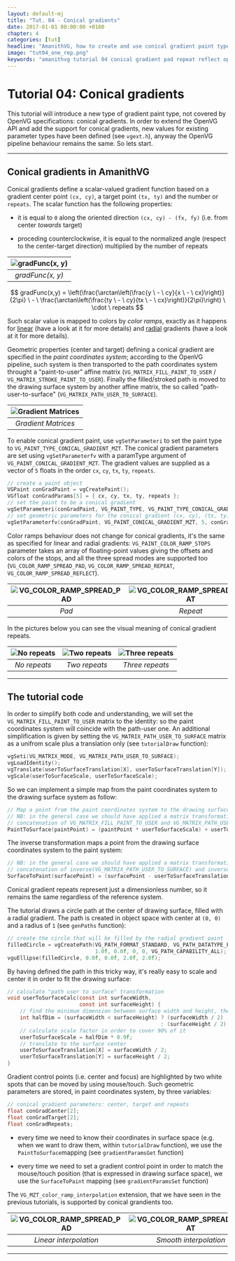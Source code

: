 ```yaml
---
layout: default-mj
title: "Tut. 04 - Conical gradients"
date: 2017-01-01 08:00:00 +0100
chapter: 4
categories: [tut]
headline: "AmanithVG, how to create and use conical gradient paint type"
image: "tut04_one_rep.png"
keywords: "amanithvg tutorial 04 conical gradient pad repeat reflect openvg extension"
---
```


# Tutorial 04: Conical gradients

This tutorial will introduce a new type of gradient paint type, not covered by OpenVG specifications: conical gradients.
In order to extend the OpenVG API and add the support for conical gradients, new values for existing parameter types have been defined (see `vgext.h`), anyway the OpenVG pipeline behaviour remains the same. So lets start.

---

## Conical gradients in AmanithVG

Conical gradients define a scalar-valued gradient function based on a gradient center point `(cx, cy)`, a target point `(tx, ty)` and the number or `repeats`.
The scalar function has the following properties:

 - it is equal to `0` along the oriented direction `(cx, cy) - (fx, fy)` (i.e. from center *towards* target)

 - proceding counterclockwise, it is equal to the normalized angle (respect to the center-target direction) multiplied by the number of repeats

| ![gradFunc(x, y)]({{site.url}}/assets/images/tut04_congrad_func.png) | 
| :---: |
| *gradFunc(x, y)* | 

$$ gradFunc(x,y) = \left(\frac{\arctan\left(\frac{y \ - \ cy}{x \ - \ cx}\right)}{2\pi} \ - \ \frac{\arctan\left(\frac{ty \ - \ cy}{tx \ - \ cx}\right)}{2\pi}\right) \ \cdot \ repeats $$

Such scalar value is mapped to colors by *color ramps*, exactly as it happens for [linear]({{site.url}}/docs/tut/002-linear-gradients.html) (have a look at it for more details) and [radial]({{site.url}}/docs/tut/003-radial-gradients.html) gradients (have a look at it for more details).

Geometric properties (center and target) defining a conical gradient are specified in the *paint coordinates system*; according to the OpenVG pipeline, such system is then transported to the path coordinates system throught a "paint-to-user" affine matrix (`VG_MATRIX_FILL_PAINT_TO_USER` / `VG_MATRIX_STROKE_PAINT_TO_USER`). Finally the filled/stroked path is moved to the drawing surface system by another affine matrix, the so called "path-user-to-surface" (`VG_MATRIX_PATH_USER_TO_SURFACE`).

| ![Gradient Matrices]({{site.url}}/assets/images/tut04_congrad_matrices.png) | 
| :---: |
| *Gradient Matrices* | 

To enable conical gradient paint, use `vgSetParameteri` to set the paint type to `VG_PAINT_TYPE_CONICAL_GRADIENT_MZT`.
The conical gradient parameters are set using `vgSetParameterfv` with a paramType argument of `VG_PAINT_CONICAL_GRADIENT_MZT`. The gradient values are supplied as a vector of `5` floats in the order `cx`, `cy`, `tx`, `ty`, `repeats`.

```c
// create a paint object
VGPaint conGradPaint = vgCreatePaint();
VGfloat conGradParams[5] = { cx, cy, tx, ty, repeats };
// set the paint to be a conical gradient
vgSetParameteri(conGradPaint, VG_PAINT_TYPE, VG_PAINT_TYPE_CONICAL_GRADIENT_MZT);
// set geometric parameters for the conical gradient (cx, cy), (tx, ty), repeats
vgSetParameterfv(conGradPaint, VG_PAINT_CONICAL_GRADIENT_MZT, 5, conGradParams);
```

Color ramps behaviour does not change for conical gradients, it's the same as specified for linear and radial gradients: `VG_PAINT_COLOR_RAMP_STOPS` parameter takes an array of floating-point values giving the offsets and colors of the stops, and all the three spread modes are supported too (`VG_COLOR_RAMP_SPREAD_PAD`, `VG_COLOR_RAMP_SPREAD_REPEAT`, `VG_COLOR_RAMP_SPREAD_REFLECT`).

| ![VG_COLOR_RAMP_SPREAD_PAD]({{site.url}}/assets/images/tut04_pad.png) | ![VG_COLOR_RAMP_SPREAD_REPEAT]({{site.url}}/assets/images/tut04_repeat.png) | ![VG_COLOR_RAMP_SPREAD_REFLECT]({{site.url}}/assets/images/tut04_reflect.png) |
| :---: | :---: | :---: |
| *Pad* | *Repeat* | *Reflect* |

In the pictures below you can see the visual meaning of conical gradient repeats.

| ![No repeats]({{site.url}}/assets/images/tut04_one_rep.png) | ![Two repeats]({{site.url}}/assets/images/tut04_two_rep.png) | ![Three repeats]({{site.url}}/assets/images/tut04_three_rep.png) |
| :---: | :---: | :---: |
| *No repeats* | *Two repeats* | *Three repeats* |

---

## The tutorial code

In order to simplify both code and understanding, we will set the `VG_MATRIX_FILL_PAINT_TO_USER` matrix to the identity: so the paint coordinates system will coincide with the path-user one.
An additional simplification is given by setting the `VG_MATRIX_PATH_USER_TO_SURFACE` matrix as a unifrom scale plus a translation only (see `tutorialDraw` function):

```c
vgSeti(VG_MATRIX_MODE, VG_MATRIX_PATH_USER_TO_SURFACE);
vgLoadIdentity();
vgTranslate(userToSurfaceTranslation[X], userToSurfaceTranslation[Y]);
vgScale(userToSurfaceScale, userToSurfaceScale);
```

So we can implement a simple map from the paint coordinates system to the drawing surface system as follow:

```c
// Map a point from the paint coordinates system to the drawing surface system.
// NB: in the general case we should have applied a matrix transformation given by the
// concatenation of VG_MATRIX_FILL_PAINT_TO_USER and VG_MATRIX_PATH_USER_TO_SURFACE
PaintToSurface(paintPoint) = (paintPoint * userToSurfaceScale) + userToSurfaceTranslation
```

The inverse transformation maps a point from the drawing surface coordinates system to the paint system:

```c
// NB: in the general case we should have applied a matrix transformation given by the
// concatenation of inverse(VG_MATRIX_PATH_USER_TO_SURFACE) and inverse(VG_MATRIX_FILL_PAINT_TO_USER).
SurfaceToPaint(surfacePoint) = (surfacePoint - userToSurfaceTranslation) / userToSurfaceScale
```

Conical gradient repeats represent just a dimensionless number, so it remains the same regardless of the reference system.

The tutorial draws a circle path at the center of drawing surface, filled with a radial gradient.
The path is created in object space with center at `(0, 0)` and a radius of `1` (see `genPaths` function):

```c
// create the circle that will be filled by the radial gradient paint
filledCircle = vgCreatePath(VG_PATH_FORMAT_STANDARD, VG_PATH_DATATYPE_F,
                            1.0f, 0.0f, 0, 0, VG_PATH_CAPABILITY_ALL);
vguEllipse(filledCircle, 0.0f, 0.0f, 2.0f, 2.0f);
```

By having defined the path in this tricky way, it's really easy to scale and center it in order to fit the drawing surface:

```c
// calculate "path user to surface" transformation
void userToSurfaceCalc(const int surfaceWidth,
                       const int surfaceHeight) {
    // find the minimum dimension between surface width and height, then halve it
    int halfDim = (surfaceWidth < surfaceHeight) ? (surfaceWidth / 2) 
                                                 : (surfaceHeight / 2);
    // calculate scale factor in order to cover 90% of it
    userToSurfaceScale = halfDim * 0.9f;
    // translate to the surface center
    userToSurfaceTranslation[X] = surfaceWidth / 2;
    userToSurfaceTranslation[Y] = surfaceHeight / 2;
}
```

Gradient control points (i.e. center and focus) are highlighted by two white spots that can be moved by using mouse/touch.
Such geometric parameters are stored, in paint coordinates system, by three variables:

```c
// conical gradient parameters: center, target and repeats
float conGradCenter[2];
float conGradTarget[2];
float conGradRepeats;
```

 - every time we need to know their coordinates in surface space (e.g. when we want to draw them, within `tutorialDraw` function), we use the `PaintToSurface`mapping (see `gradientParamsGet` function)
 
 - every time we need to set a gradient control point in order to match the mouse/touch position (that is expressed in drawing surface space), we use the `SurfaceToPaint` mapping (see `gradientParamsSet` function)

The `VG_MZT_color_ramp_interpolation` extension, that we have seen in the previous tutorials, is supported by conical grandients too.

| ![VG_COLOR_RAMP_SPREAD_PAD]({{site.url}}/assets/images/tut04_pad.png) | ![VG_COLOR_RAMP_SPREAD_REPEAT]({{site.url}}/assets/images/tut04_smooth.png) |
| :---: | :---: |
| *Linear interpolation* | *Smooth interpolation* |

---

